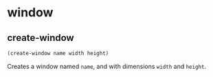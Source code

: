 
# window

## create-window

```lisp
(create-window name width height)
```

Creates a window named `name`, and with dimensions `width` and `height`.

